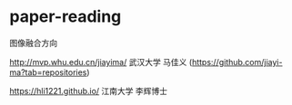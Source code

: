 # paper-reading

图像融合方向

http://mvp.whu.edu.cn/jiayima/ 武汉大学 马佳义
(https://github.com/jiayi-ma?tab=repositories)

https://hli1221.github.io/ 江南大学  李辉博士

